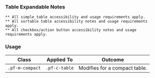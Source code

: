 ### Table Expandable Notes

`** All simple table accessibility and usage requirements apply.`
<br>
`** All sortable table accessibility notes and usage requirements apply.`
<br>
`** All checkbox/action button accessibility notes and usage requirements apply.`


### Usage

| Class | Applied To | Outcome |
| -- | -- | -- |
| `.pf-m-compact`                           | `.pf-c-table`                                           | Modifies for a compact table. |
